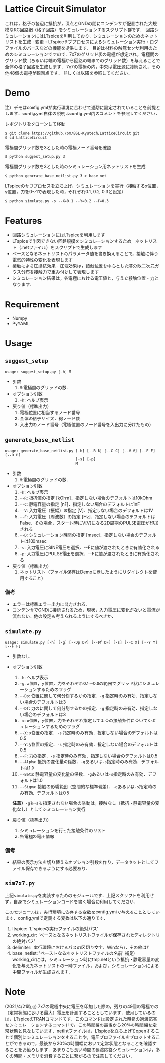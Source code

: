 # Lattice Circuit Simulator

これは，格子の各辺に抵抗が，頂点とGNDの間にコンデンサが配置された大規模なRC回路網（格子回路）をシミュレーションするスクリプト群です．
回路シミュレーションにはLTspiceを利用しており，シミュレーションのためのネットリストを生成・変更・LTspiceサブプロセスによるシミュレーション実行・ログファイルのパースなどの機能を提供します．
目的は材料の触覚センサ利用のためのシミュレーションですので，7x7のグリッド状の電極が想定され，電極間のグリッド数（あるいは端の電極から回路の端までのグリッド数）を与えることで全体の格子回路を生成します．
7x7の電極の内，中央は電圧源に接続され，その他48個の電極が観測点です．
詳しくは以降を参照してください．

# Demo
注）デモはconfig.ymlが実行環境に合わせて適切に設定されていることを前提とします．config.yml自体の説明はconfig.yml内のコメントを参照してください．

レポジトリをクローンして移動
```
$ git clone https://github.com/BSL-Kyutech/LatticeCircuit.git
$ cd LatticeCircuit
```

電極間グリッド数を3とした時の電極ノード番号を確認
 ```
 $ python suggest_setup.py 3
 ```

電極間グリッド数を3とした時のシミュレーション用ネットリストを生成
 ```
 $ python generate_base_netlist.py 3 > base.net
 ```

LTspiceのサブプロセスを立ち上げ，シミュレーションを実行（接触するx位置，y位置，力を0～1で表現した時，それぞれ0.1, 0.2, 0.3と設定）
```
$ python simulate.py -s --X=0.1 --Y=0.2 --F=0.3
```

# Features
- 回路シミュレーションにはLTspiceを利用します
- LTspiceで作図できない回路規模をシミュレーションするため，ネットリスト（.netファイル）をスクリプトで生成します
- ベースとなるネットリストのパラメータ値を書き換えることで，接触に伴う電気的特性の変化を表現します
- 接触による圧抵抗効果・圧電効果は，接触位置を中心とした等分散二次元ガウス分布を接触力で重み付けして表現します
- シミュレーション結果は，各電極における電圧値と，与えた接触位置・力となります．

# Requirement

- Numpy
- PyYAML

# Usage

## `suggest_setup`

```
usage: suggest_setup.py [-h] M
```

- 引数
  1. `M`:電極間のグリッドの数．
- オプション引数
  1. `-h`: ヘルプ表示
- 戻り値（標準出力）
  1. 電極位置に相当するノード番号
  1. 全体の格子サイズ．総ノード数
  1. 入出力のノード番号（電極位置のノード番号を入出力に分けたもの）

## `generate_base_netlist`

```
usage: generate_base_netlist.py [-h] [--R R] [--C C] [--V V] [--F F] [--D D]
                                [-s] [-p]
                                M
```

- 引数
  1. `M`:電極間のグリッドの数．
- オプション引数
  1. `-h`: ヘルプ表示
  1. `--R`: 抵抗値の指定 [kOhm]．指定しない場合のデフォルトは10kOhm
  1. `--C`: 静電容量の指定 [nF]．指定しない場合のデフォルトは1nF
  1. `--V`: 入力電圧（振幅）の指定 [V]．指定しない場合のデフォルトは1V
  1. `--F`: 入力電圧（周波数）の指定 [Hz]．指定しない場合のデフォルトはFalse．その場合，スタート時にV[V]になる2D周期のPULSE電圧が印加される
  1. `--D`: シミュレーション時間の指定 [msec]．指定しない場合のデフォルトは100msec
  1. `-s`: 入力電圧にSINE電圧を選択．--Fに値が渡されたときに有効化される
  1. `-p`: 入力電圧にPULSE電圧を選択．--Fに値が渡されたときに有効化される
- 戻り値（標準出力）
  1. ネットリスト（ファイル保存はDemoに示したようにリダイレクトを使用すること）

### 備考
 - エラーは標準エラー出力に出力される．
 - コンデンサでGNDに接続されるため，現状，入力電圧に変化がないと電流が流れない．他の設定も考えられるようにするべきか．


## `simulate.py`
```
usage: simulate.py [-h] [-g] [--Dp DP] [--Df DF] [-s] [--X X] [--Y Y] [--F F]
```

- 引数なし
- オプション引数
  1. `-h`: ヘルプ表示
  1. `-g`: x位置，y位置，力をそれぞれ0.1～0.9の範囲でグリッド状にシミュレーションするためのフラグ
  1. `--Dp`: 位置に関して何分割するかの指定．`-g` 指定時のみ有効．指定しない場合のデフォルトは3
  1. `--Df`: 力のに関して何分割するかの指定．`-g` 指定時のみ有効．指定しない場合のデフォルトは3
  1. `-s`: x位置，y位置，力をそれぞれ指定して１つの接触条件についてシミュレーションするためのフラグ
  1. `--X`: x位置の指定．`-s` 指定時のみ有効．指定しない場合のデフォルトは0.5
  1. `--Y`: y位置の指定．`-s` 指定時のみ有効．指定しない場合のデフォルトは0.5
  1. `--F`: 力の指定．`-s` 指定時のみ有効．指定しない場合のデフォルトは0.5
  1. `--Alpha`: 抵抗の変化量の係数．`-g`あるいは`-s`指定時のみ有効．デフォルトは1.0
  1. `--Beta`: 静電容量の変化量の係数．`-g`あるいは`-s`指定時のみ有効．デフォルトは1.0
  1. `--Sigma`: 接触の影響範囲（空間的な標準偏差）．`-g`あるいは`-s`指定時のみ有効．デフォルトは0.5

  **注意）**`-g`も`-s`も指定されない場合の挙動は，接触なし（抵抗・静電容量の変化なし）としてシミュレーション実行

- 戻り値（標準出力）
  1. シミュレーションを行った接触条件のリスト
  1. 各電極の電圧情報

### 備考
 - 結果の表示方法を切り替えるオプション引数を作り，データセットとしてファイル保存できるようにする必要あり．

## `sim7x7.py`

上記`simulate.py`を実装するためのモジュールです．上記スクリプトを利用せず，自身でシミュレーションコードを書く場合に利用してください．

このモジュールは，実行環境に依存する変数をconfig.ymlで与えることとしています．config.ymlで定義する変数は以下の通りです．
1. ltspice: 'LTspiceの実行ファイルの絶対パス'
1. working_dir: 'ベースとなるネットリストファイルが保存されたディレクトリの絶対パス'
1. delimiter: '実行環境におけるパスの区切り文字．Winなら\，その他は/'
1. base_netlist: 'ペーストなるネットリストファイルの名前'
補足）working_dirには，シミュレーション時にtmp.netという抵抗・静電容量の変化を与えたネットリストの一時ファイル，および，シミュレーションによる中間ファイルが生成されます．

# Note

(2021/4/21時点)
7x7の電極中央に電圧を印加した際の，残りの48個の電極での（定常状態における最大）電圧を計測することとしています．使用しているのは，LTspiceのTRANコマンドです．このコマンドは設定された時間の過渡応答をシミュレーションするコマンドで，この時間幅の最後から20%の時間幅を定常状態と見なしています．netlistファイルは，LTspiceを立ち上げてopenすることで個別にシミュレーションをすることや，電圧プロファイルをプロットすることができるので，最後から20%の時間幅において定常状態となることを確認することをお勧めします．あまりにも長い時間の過渡応答シミュレーションは，多くの時間・メモリを消費することに繋がるので注意してください．
